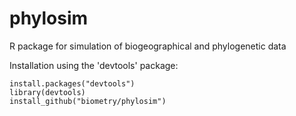 # phylosim
R package for simulation of biogeographical and phylogenetic data 

Installation using the 'devtools' package:

```{r}
install.packages("devtools")
library(devtools)
install_github("biometry/phylosim")
```


